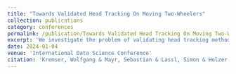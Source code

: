```yaml
---
title: "Towards Validated Head Tracking On Moving Two-Wheelers"
collection: publications
category: conferences
permalink: /publication/Towards Validated Head Tracking On Moving Two-Wheelers
excerpt: 'We investigate the problem of validating head tracking methods while riding two-wheelers. A low-cost inertial measurement unit and an image-based system using fiducial markers are compared against a wearable motion capture system. Results show that both systems are capable of tracking head motion. However, signal drift correction and hardening against outdoor conditions are required to make the systems viable in real-life use.'
date: 2024-01-04
venue: 'International Data Science Conference'
citation: 'Kremser, Wolfgang & Mayr, Sebastian & Lassl, Simon & Holzer, Marco & Tiefengrabner, Martin. (2024). Towards Validated Head Tracking On Moving Two-Wheelers. 10.1007/978-3-031-42171-6_13.'
---
```


